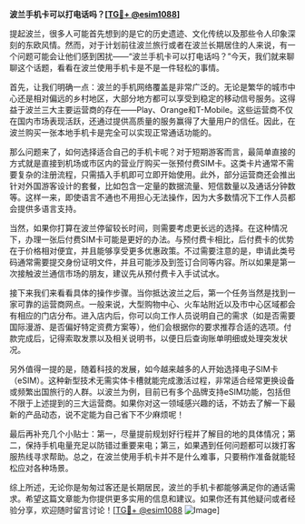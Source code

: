 **波兰手机卡可以打电话吗？[[TG💪+ @esim1088](https://t.me/s/esim1088)]**

提起波兰，很多人可能首先想到的是它的历史遗迹、文化传统以及那些令人印象深刻的东欧风情。然而，对于计划前往波兰旅行或者在波兰长期居住的人来说，有一个问题可能会让他们感到困扰——“波兰手机卡可以打电话吗？”今天，我们就来聊聊这个话题，看看在波兰使用手机卡是不是一件轻松的事情。

首先，让我们明确一点：波兰的手机网络覆盖是非常广泛的。无论是繁华的城市中心还是相对偏远的乡村地区，大部分地方都可以享受到稳定的移动信号服务。这得益于波兰三大主要运营商的存在——Play、Orange和T-Mobile。这些运营商不仅在国内市场表现活跃，还通过提供高质量的服务赢得了大量用户的信任。因此，在波兰购买一张本地手机卡是完全可以实现正常通话功能的。

那么问题来了，如何选择适合自己的手机卡呢？对于短期游客而言，最简单直接的方式就是直接到机场或市区内的营业厅购买一张预付费SIM卡。这类卡片通常不需要复杂的注册流程，只需插入手机即可立即开始使用。此外，部分运营商还会推出针对外国游客设计的套餐，比如包含一定量的数据流量、短信数量以及通话分钟数等。这样一来，即使语言不通也不用担心无法操作，因为大多数情况下工作人员都会提供多语言支持。

当然，如果你打算在波兰停留较长时间，则需要考虑更长远的选择。在这种情况下，办理一张后付费SIM卡可能是更好的办法。与预付费卡相比，后付费卡的优势在于价格相对便宜，并且能够享受更多优惠政策。不过需要注意的是，申请此类号码通常需要提交身份证明文件，并且可能涉及到签订合同等内容。所以如果是第一次接触波兰通信市场的朋友，建议先从预付费卡入手试试水。

接下来我们来看看具体的操作步骤。当你抵达波兰之后，第一个任务当然是找到一家可靠的运营商网点。一般来说，大型购物中心、火车站附近以及市中心区域都会有相应的门店分布。进入店内后，你可以向工作人员说明自己的需求（如是否需要国际漫游、是否偏好特定资费方案等），他们会根据你的要求推荐合适的选项。付款完成后，记得索取发票以及相关说明书，以便日后查询账单明细或处理突发状况。

另外值得一提的是，随着科技的发展，如今越来越多的人开始选择电子SIM卡（eSIM）。这种新型技术无需实体卡槽就能完成激活过程，非常适合经常更换设备或频繁出国旅行的人群。以波兰为例，目前已有多个品牌支持eSIM功能，包括但不限于上述提到的三大运营商。如果你对这一领域感兴趣的话，不妨去了解一下最新的产品动态，说不定能为自己省下不少麻烦呢！

最后再补充几个小贴士：第一，尽量提前规划好行程并了解目的地的具体情况；第二，保持手机电量充足以防错过重要来电；第三，如果遇到任何问题都可以拨打客服热线寻求帮助。总之，在波兰使用手机卡并不是什么难事，只要稍作准备就能轻松应对各种场景。

综上所述，无论你是匆匆过客还是长期居民，波兰的手机卡都能够满足你的通话需求。希望这篇文章能为你提供更多实用的信息和建议。如果你还有其他疑问或者经验分享，欢迎随时留言讨论！[[TG💪+ @esim1088](https://t.me/s/esim1088) ![Image](https://i.postimg.cc/4NQfJmqS/Snipaste-2025-05-13-00-14-12.png)]